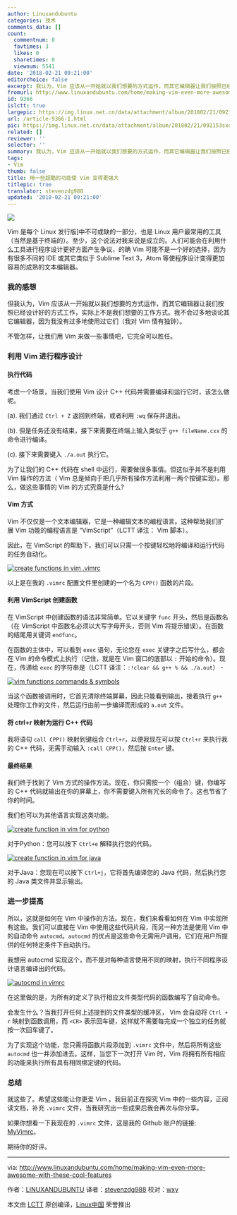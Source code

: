 ```yaml
---
author: Linuxandubuntu
categories: 技术
comments_data: []
count:
  commentnum: 0
  favtimes: 3
  likes: 0
  sharetimes: 0
  viewnum: 5541
date: '2018-02-21 09:21:00'
editorchoice: false
excerpt: 我认为，Vim 应该从一开始就以我们想要的方式运作，而其它编辑器让我们按照已经设计好的方式工作，实际上不是我们想要的工作方式。
fromurl: http://www.linuxandubuntu.com/home/making-vim-even-more-awesome-with-these-cool-features
id: 9366
islctt: true
largepic: https://img.linux.net.cn/data/attachment/album/201802/21/092153sxdxup1o8xoxqlks.jpg
url: /article-9366-1.html
pic: https://img.linux.net.cn/data/attachment/album/201802/21/092153sxdxup1o8xoxqlks.jpg.thumb.jpg
related: []
reviewer: ''
selector: ''
summary: 我认为，Vim 应该从一开始就以我们想要的方式运作，而其它编辑器让我们按照已经设计好的方式工作，实际上不是我们想要的工作方式。
tags:
- Vim
thumb: false
title: 用一些超酷的功能使 Vim 变得更强大
titlepic: true
translator: stevenzdg988
updated: '2018-02-21 09:21:00'
---
```


![](/data/attachment/album/201802/21/092153sxdxup1o8xoxqlks.jpg)


Vim 是每个 Linux 发行版]中不可或缺的一部分，也是 Linux 用户最常用的工具（当然是基于终端的）。至少，这个说法对我来说是成立的。人们可能会在利用什么工具进行程序设计更好方面产生争议，的确 Vim 可能不是一个好的选择，因为有很多不同的 IDE 或其它类似于 Sublime Text 3，Atom 等使程序设计变得更加容易的成熟的文本编辑器。


### 我的感想


但我认为，Vim 应该从一开始就以我们想要的方式运作，而其它编辑器让我们按照已经设计好的方式工作，实际上不是我们想要的工作方式。我不会过多地谈论其它编辑器，因为我没有过多地使用过它们（我对 Vim 情有独钟）。


不管怎样，让我们用 Vim 来做一些事情吧，它完全可以胜任。


### 利用 Vim 进行程序设计


#### 执行代码


考虑一个场景，当我们使用 Vim 设计 C++ 代码并需要编译和运行它时，该怎么做呢。


(a). 我们通过 `Ctrl + Z` 返回到终端，或者利用 `:wq` 保存并退出。


(b). 但是任务还没有结束，接下来需要在终端上输入类似于 `g++ fileName.cxx` 的命令进行编译。


(c). 接下来需要键入 `./a.out` 执行它。


为了让我们的 C++ 代码在 shell 中运行，需要做很多事情。但这似乎并不是利用 Vim 操作的方法（ Vim 总是倾向于把几乎所有操作方法利用一两个按键实现）。那么，做这些事情的 Vim 的方式究竟是什么?


#### Vim 方式


Vim 不仅仅是一个文本编辑器，它是一种编辑文本的编程语言。这种帮助我们扩展 Vim 功能的编程语言是 “VimScript”（LCTT 译注： Vim 脚本）。


因此，在 VimScript 的帮助下，我们可以只需一个按键轻松地将编译和运行代码的任务自动化。


[![create functions in vim .vimrc](/data/attachment/album/201802/21/092153qfitt02ftv2ppz0u.png)](http://www.linuxandubuntu.com/uploads/2/1/1/5/21152474/vim_orig.png)


以上是在我的 `.vimrc` 配置文件里创建的一个名为 `CPP()` 函数的片段。


#### 利用 VimScript 创建函数


在 VimScript 中创建函数的语法非常简单。它以关键字 `func` 开头，然后是函数名（在 VimScript 中函数名必须以大写字母开头，否则 Vim 将提示错误）。在函数的结尾用关键词 `endfunc`。


在函数的主体中，可以看到 `exec` 语句，无论您在 `exec` 关键字之后写什么，都会在 Vim 的命令模式上执行（记住，就是在 Vim 窗口的底部以 `:` 开始的命令）。现在，传递给 `exec` 的字符串是（LCTT 译注：`:!clear && g++ % && ./a.out`） -


[![vim functions commands & symbols](/data/attachment/album/201802/21/092153w9ll2l5glc2332cr.png)](http://www.linuxandubuntu.com/uploads/2/1/1/5/21152474/vim_1_orig.png)


当这个函数被调用时，它首先清除终端屏幕，因此只能看到输出，接着执行 `g++` 处理你工作的文件，然后运行由前一步编译而形成的 `a.out` 文件。


#### 将 ctrl+r 映射为运行 C++ 代码


我将语句 `call CPP()` 映射到键组合 `Ctrl+r`，以便我现在可以按 `Ctrl+r` 来执行我的 C++ 代码，无需手动输入 `:call CPP()`，然后按 `Enter` 键。


#### 最终结果


我们终于找到了 Vim 方式的操作方法。现在，你只需按一个（组合）键，你编写的 C++ 代码就输出在你的屏幕上，你不需要键入所有冗长的命令了。这也节省了你的时间。


我们也可以为其他语言实现这类功能。


[![create function in vim for python](/data/attachment/album/201802/21/092154p3t3b1eweh761g13.png)](http://www.linuxandubuntu.com/uploads/2/1/1/5/21152474/vim_2_orig.png)


对于Python：您可以按下 `Ctrl+e` 解释执行您的代码。


[![create function in vim for java](/data/attachment/album/201802/21/092154idydnd723dunqeve.png)](http://www.linuxandubuntu.com/uploads/2/1/1/5/21152474/vim_3_orig.png)


对于Java：您现在可以按下 `Ctrl+j`，它将首先编译您的 Java 代码，然后执行您的 Java 类文件并显示输出。


### 进一步提高


所以，这就是如何在 Vim 中操作的方法。现在，我们来看看如何在 Vim 中实现所有这些。我们可以直接在 Vim 中使用这些代码片段，而另一种方法是使用 Vim 中的自动命令 `autocmd`。`autocmd` 的优点是这些命令无需用户调用，它们在用户所提供的任何特定条件下自动执行。


我想用 autocmd 实现这个，而不是对每种语言使用不同的映射，执行不同程序设计语言编译出的代码。


[![autocmd in vimrc](/data/attachment/album/201802/21/092154u3lkcdqwoohw6r60.png)](http://www.linuxandubuntu.com/uploads/2/1/1/5/21152474/vim_4_orig.png)


在这里做的是，为所有的定义了执行相应文件类型代码的函数编写了自动命令。


会发生什么？当我打开任何上述提到的文件类型的缓冲区， Vim 会自动将 `Ctrl + r` 映射到函数调用，而 `<CR>` 表示回车键，这样就不需要每完成一个独立的任务就按一次回车键了。


为了实现这个功能，您只需将函数片段添加到 `.vimrc` 文件中，然后将所有这些 `autocmd` 也一并添加进去。这样，当您下一次打开 Vim 时，Vim 将拥有所有相应的功能来执行所有具有相同绑定键的代码。


### 总结


就这些了。希望这些能让你更爱 Vim 。我目前正在探究 Vim 中的一些内容，正阅读文档，补充 `.vimrc` 文件，当我研究出一些成果后我会再次与你分享。


如果你想看一下我现在的 `.vimrc` 文件，这是我的 Github 账户的链接: [MyVimrc](https://github.com/phenomenal-ab/VIm-Configurations/blob/master/.vimrc)。


期待你的好评。




---


via: <http://www.linuxandubuntu.com/home/making-vim-even-more-awesome-with-these-cool-features>


作者：[LINUXANDUBUNTU](http://www.linuxandubuntu.com) 译者：[stevenzdg988](https://github.com/stevenzdg988) 校对：[wxy](https://github.com/wxy)


本文由 [LCTT](https://github.com/LCTT/TranslateProject) 原创编译，[Linux中国](https://linux.cn/) 荣誉推出